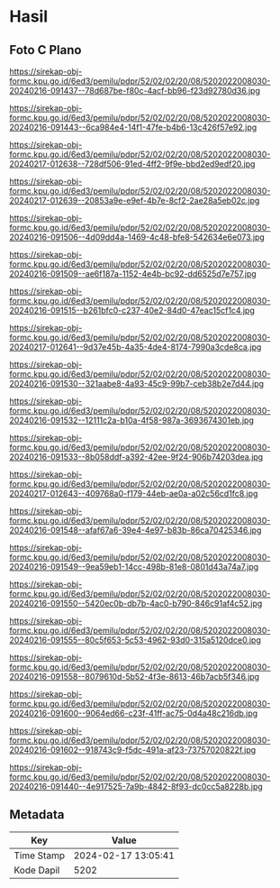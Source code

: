 # Hasil

## Foto C Plano

https://sirekap-obj-formc.kpu.go.id/6ed3/pemilu/pdpr/52/02/02/20/08/5202022008030-20240216-091437--78d687be-f80c-4acf-bb96-f23d92780d36.jpg

https://sirekap-obj-formc.kpu.go.id/6ed3/pemilu/pdpr/52/02/02/20/08/5202022008030-20240216-091443--6ca984e4-14f1-47fe-b4b6-13c426f57e92.jpg

https://sirekap-obj-formc.kpu.go.id/6ed3/pemilu/pdpr/52/02/02/20/08/5202022008030-20240217-012638--728df506-91ed-4ff2-9f9e-bbd2ed9edf20.jpg

https://sirekap-obj-formc.kpu.go.id/6ed3/pemilu/pdpr/52/02/02/20/08/5202022008030-20240217-012639--20853a9e-e9ef-4b7e-8cf2-2ae28a5eb02c.jpg

https://sirekap-obj-formc.kpu.go.id/6ed3/pemilu/pdpr/52/02/02/20/08/5202022008030-20240216-091506--4d09dd4a-1469-4c48-bfe8-542634e6e073.jpg

https://sirekap-obj-formc.kpu.go.id/6ed3/pemilu/pdpr/52/02/02/20/08/5202022008030-20240216-091509--ae6f187a-1152-4e4b-bc92-dd6525d7e757.jpg

https://sirekap-obj-formc.kpu.go.id/6ed3/pemilu/pdpr/52/02/02/20/08/5202022008030-20240216-091515--b261bfc0-c237-40e2-84d0-47eac15cf1c4.jpg

https://sirekap-obj-formc.kpu.go.id/6ed3/pemilu/pdpr/52/02/02/20/08/5202022008030-20240217-012641--9d37e45b-4a35-4de4-8174-7990a3cde8ca.jpg

https://sirekap-obj-formc.kpu.go.id/6ed3/pemilu/pdpr/52/02/02/20/08/5202022008030-20240216-091530--321aabe8-4a93-45c9-99b7-ceb38b2e7d44.jpg

https://sirekap-obj-formc.kpu.go.id/6ed3/pemilu/pdpr/52/02/02/20/08/5202022008030-20240216-091532--12111c2a-b10a-4f58-987a-3693674301eb.jpg

https://sirekap-obj-formc.kpu.go.id/6ed3/pemilu/pdpr/52/02/02/20/08/5202022008030-20240216-091533--8b058ddf-a392-42ee-9f24-906b74203dea.jpg

https://sirekap-obj-formc.kpu.go.id/6ed3/pemilu/pdpr/52/02/02/20/08/5202022008030-20240217-012643--409768a0-f179-44eb-ae0a-a02c56cd1fc8.jpg

https://sirekap-obj-formc.kpu.go.id/6ed3/pemilu/pdpr/52/02/02/20/08/5202022008030-20240216-091548--afaf67a6-39e4-4e97-b83b-86ca70425346.jpg

https://sirekap-obj-formc.kpu.go.id/6ed3/pemilu/pdpr/52/02/02/20/08/5202022008030-20240216-091549--9ea59eb1-14cc-498b-81e8-0801d43a74a7.jpg

https://sirekap-obj-formc.kpu.go.id/6ed3/pemilu/pdpr/52/02/02/20/08/5202022008030-20240216-091550--5420ec0b-db7b-4ac0-b790-846c91af4c52.jpg

https://sirekap-obj-formc.kpu.go.id/6ed3/pemilu/pdpr/52/02/02/20/08/5202022008030-20240216-091555--80c5f653-5c53-4962-93d0-315a5120dce0.jpg

https://sirekap-obj-formc.kpu.go.id/6ed3/pemilu/pdpr/52/02/02/20/08/5202022008030-20240216-091558--8079610d-5b52-4f3e-8613-46b7acb5f346.jpg

https://sirekap-obj-formc.kpu.go.id/6ed3/pemilu/pdpr/52/02/02/20/08/5202022008030-20240216-091600--9064ed66-c23f-41ff-ac75-0d4a48c216db.jpg

https://sirekap-obj-formc.kpu.go.id/6ed3/pemilu/pdpr/52/02/02/20/08/5202022008030-20240216-091602--918743c9-f5dc-491a-af23-73757020822f.jpg

https://sirekap-obj-formc.kpu.go.id/6ed3/pemilu/pdpr/52/02/02/20/08/5202022008030-20240216-091440--4e917525-7a9b-4842-8f93-dc0cc5a8228b.jpg


## Metadata

| Key        | Value               |
| ---------- | ------------------- |
| Time Stamp | 2024-02-17 13:05:41 |
| Kode Dapil | 5202                |




